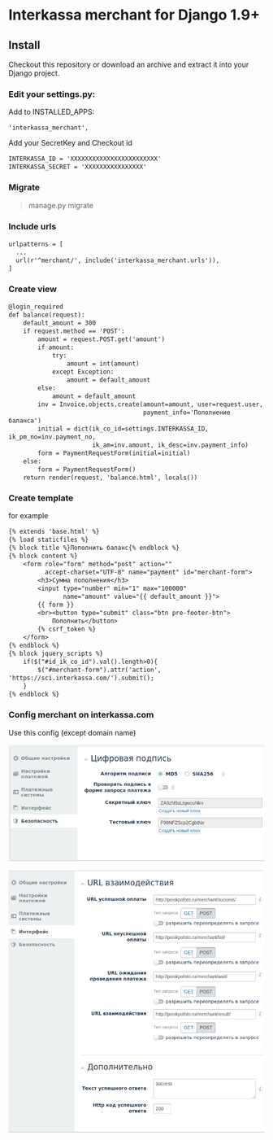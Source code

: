 # Interkassa merchant for Django 1.9+

## Install

Checkout this repository or download an archive and extract it into your Django project.

### Edit your settings.py: 

Add to INSTALLED_APPS:    

    'interkassa_merchant',
    
Add your SecretKey and Checkout id

    INTERKASSA_ID = 'XXXXXXXXXXXXXXXXXXXXXXXX'
    INTERKASSA_SECRET = 'XXXXXXXXXXXXXXXX'
  
  
### Migrate

  > manage.py migrate
  
  
### Include urls 
  
    urlpatterns = [
      ...
      url(r'^merchant/', include('interkassa_merchant.urls')),
    ]
  
### Create view
    @login_required
    def balance(request):
        default_amount = 300
        if request.method == 'POST':
            amount = request.POST.get('amount')
            if amount:
                try:
                    amount = int(amount)
                except Exception:
                    amount = default_amount
            else:
                amount = default_amount
            inv = Invoice.objects.create(amount=amount, user=request.user,
                                         payment_info='Пополнение баланса')
            initial = dict(ik_co_id=settings.INTERKASSA_ID, ik_pm_no=inv.payment_no,
                           ik_am=inv.amount, ik_desc=inv.payment_info)
            form = PaymentRequestForm(initial=initial)
        else:
            form = PaymentRequestForm()
        return render(request, 'balance.html', locals())
        
### Create template
for example

    {% extends 'base.html' %}
    {% load staticfiles %}
    {% block title %}Пополнить баланс{% endblock %}
    {% block content %}
        <form role="form" method="post" action=""
              accept-charset="UTF-8" name="payment" id="merchant-form">
            <h3>Сумма пополнения</h3>
            <input type="number" min="1" max="100000"
                   name="amount" value="{{ default_amount }}">
            {{ form }}
            <br><button type="submit" class="btn pre-footer-btn">
                Пополнить</button>
            {% csrf_token %}
        </form>
    {% endblock %}
    {% block jquery_scripts %}
        if($("#id_ik_co_id").val().length>0){
            $("#merchant-form").attr('action', 'https://sci.interkassa.com/').submit();
        }
    {% endblock %}

### Config merchant on interkassa.com 
Use this config (except domain name)

![sample1](https://raw.githubusercontent.com/Hukuta/django-interkassa/master/conf1.png)

![sample2](https://raw.githubusercontent.com/Hukuta/django-interkassa/master/conf2.png)

